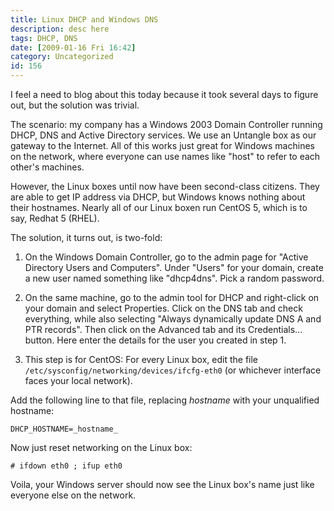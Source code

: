 ```yaml
---
title: Linux DHCP and Windows DNS
description: desc here
tags: DHCP, DNS
date: [2009-01-16 Fri 16:42]
category: Uncategorized
id: 156
---
```


I feel a need to blog about this today because it took several days to figure out, but the solution was trivial.

The scenario: my company has a Windows 2003 Domain Controller running DHCP, DNS and Active Directory services.  We use an Untangle box as our gateway to the Internet.  All of this works just great for Windows machines on the network, where everyone can use names like "host" to refer to each other's machines.

<!--more-->
However, the Linux boxes until now have been second-class citizens.  They are able to get IP address via DHCP, but Windows knows nothing about their hostnames.  Nearly all of our Linux boxen run CentOS 5, which is to say, Redhat 5 (RHEL).

The solution, it turns out, is two-fold:

 1. On the Windows Domain Controller, go to the admin page for "Active Directory Users and Computers".  Under "Users" for your domain, create a new user named something like "dhcp4dns".  Pick a random password.

 2. On the same machine, go to the admin tool for DHCP and right-click on your domain and select Properties.  Click on the DNS tab and check everything, while also selecting "Always dynamically update DNS A and PTR records".  Then click on the Advanced tab and its Credentials... button.  Here enter the details for the user you created in step 1.

 3. This step is for CentOS: For every Linux box, edit the file `/etc/sysconfig/networking/devices/ifcfg-eth0` (or whichever interface faces your local network).

Add the following line to that file, replacing *hostname* with your unqualified hostname:

    DHCP_HOSTNAME=_hostname_

Now just reset networking on the Linux box:

    # ifdown eth0 ; ifup eth0

Voila, your Windows server should now see the Linux box's name just like everyone else on the network.

